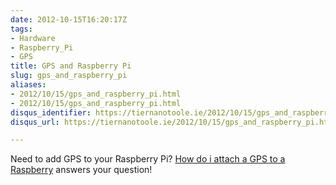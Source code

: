 ```yaml
---
date: 2012-10-15T16:20:17Z
tags:
- Hardware
- Raspberry_Pi
- GPS
title: GPS and Raspberry Pi
slug: gps_and_raspberry_pi
aliases:
- 2012/10/15/gps_and_raspberry_pi.html
- 2012/10/15/gps_and_raspberry_pi.html
disqus_identifier: https://tiernanotoole.ie/2012/10/15/gps_and_raspberry_pi.html
disqus_url: https://tiernanotoole.ie/2012/10/15/gps_and_raspberry_pi.html

---
```

 
 
 
 

Need to add GPS to your Raspberry Pi? [How do i attach a GPS to a Raspberry][1] answers your question!

[1]:http://raspberrypi.stackexchange.com/questions/547/how-do-i-attach-a-gps-receiver